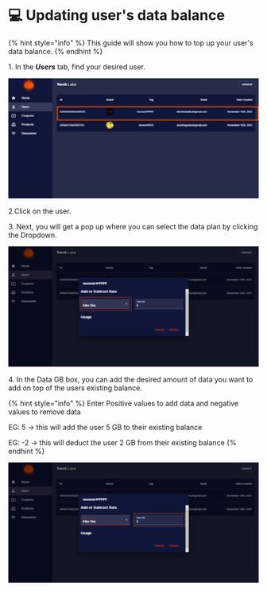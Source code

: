 # 💻 Updating user's data balance

{% hint style="info" %}
This guide will show you how to top up your user's data balance.
{% endhint %}

​1. In the _**Users**_ tab, find your desired user.

![](<../.gitbook/assets/image (2) (1) (1) (1).png>)

2.Click on the  user.

3\. Next, you will get a pop up where you can select the data plan by clicking the Dropdown.

![](<../.gitbook/assets/image (8) (1).png>)

4\. In the Data GB box, you can add the desired amount of data you want to add on top of the users existing balance.

{% hint style="info" %}
Enter Positive values to add data and negative values to remove data

EG: 5 -> this will add the user 5 GB to their existing balance

EG: -2 -> this will deduct the user 2 GB from their existing balance
{% endhint %}

![](<../.gitbook/assets/image (16).png>)

